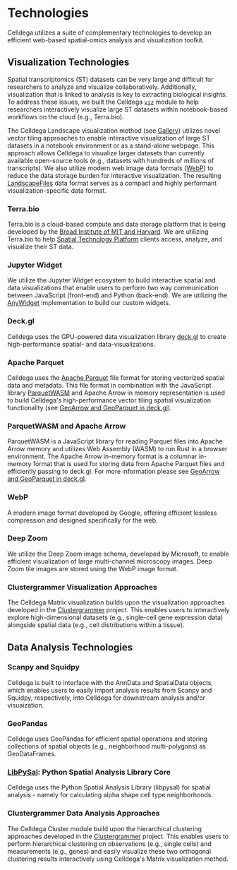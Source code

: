 # Technologies
Celldega utilizes a suite of complementary technologies to develop an efficient web-based spatial-omics analysis and visualization toolkit.

## Visualization Technologies
Spatial transcriptomics (ST) datasets can be very large and difficult for researchers to analyze and visualize collaboratively. Additionally, visualization that is linked to analysis is key to extracting biological insights. To address these issues, we built the Celldega [`viz`](../python/viz/) module to help researchers interactively visualize large ST datasets within notebook-based workflows on the cloud (e.g., Terra.bio).

The Celldega Landscape visualization method (see [Gallery](../gallery)) utilizes novel vector tiling approaches to enable interactive visualization of large ST datasets in a notebook environment or as a stand-alone webpage. This approach allows Celldega to visualize larger datasets than currently available open-source tools (e.g., datasets with hundreds of millions of transcripts). We also utilize modern web image data formats ([WebP](#webp)) to reduce the data storage burden for interactive visualization. The resulting [LandscapeFiles](../overview/celldega_file_formats.md#landscapefiles) data format serves as a compact and highly performant visualization-specific data format.

### Terra.bio
Terra.bio is a cloud-based compute and data storage platform that is being developed by the <a href='https://www.broadinstitute.org/spatial-technology-platform' target='_blank'>Broad Institute of MIT and Harvard</a>. We are utilizing Terra.bio to help <a href='https://www.broadinstitute.org/spatial-technology-platform' target='_blank'>Spatial Technology Platform</a> clients access, analyze, and visualize their ST data.

### Jupyter Widget
We utilize the Jupyter Widget ecosystem to build interactive spatial and data visualizations that enable users to perform two way communication between JavaScript (front-end) and Python (back-end). We are utilizing the <a href='https://anywidget.dev/' target='_blank'>AnyWidget</a> implementation to build our custom widgets.

### Deck.gl
Celldega uses the GPU-powered data visualization library <a href='https://deck.gl/' target='_blank'>deck.gl</a> to create high-performance spatial- and data-visualizations.

### Apache Parquet
Celldega uses the <a href='https://parquet.apache.org/' target='_blank'>Apache Parquet</a> file format for storing vectorized spatial data and metadata. This file format in combination with the JavaScript library [ParquetWASM](#parquetwasm-and-apache-arrow) and Apache Arrow in memory representation is used to build Celldega's high-performance vector tiling spatial visualization functionality (see <a href='https://observablehq.com/@kylebarron/geoarrow-and-geoparquet-in-deck-gl' target='_blank'>GeoArrow and GeoParquet in deck.gl</a>).

### ParquetWASM and Apache Arrow
ParquetWASM is a JavaScript library for reading Parquet files into Apache Arrow memory and utilizes Web Assembly (WASM) to run Rust in a browser environment. The Apache Arrow in-memory format is a columnar in-memory format that is used for storing data from Apache Parquet files and efficiently passing to deck.gl. For more information please see <a href='https://observablehq.com/@kylebarron/geoarrow-and-geoparquet-in-deck-gl' target='_blank'>GeoArrow and GeoParquet in deck.gl</a>.

### WebP
A modern image format developed by Google, offering efficient lossless compression and designed specifically for the web.

### Deep Zoom
We utilize the Deep Zoom image schema, developed by Microsoft, to enable efficient visualization of large multi-channel microscopy images. Deep Zoom tile images are stored using the WebP image format.

### Clustergrammer Visualization Approaches
The Celldega Matrix visualization builds upon the visualization approaches developed in the <a href='https://clustergrammer.readthedocs.io/' target='_blank'>Clustergrammer</a> project. This enables users to interactively explore high-dimensional datasets (e.g., single-cell gene expression data) alongside spatial data (e.g., cell distributions within a tissue).

## Data Analysis Technologies

### Scanpy and Squidpy
Celldega is built to interface with the AnnData and SpatialData objects, which enables users to easily import analysis results from Scanpy and Squidpy, respectively, into Celldega for downstream analysis and/or visuaization.

### GeoPandas
Celldega uses GeoPandas for efficient spatial operations and storing collections of spatial objects (e.g., neighborhood multi-polygons) as GeoDataFrames.

### <a href='https://pysal.org/libpysal/' target='_blank'>LibPySal</a>: Python Spatial Analysis Library Core
Celldega uses the Python Spatial Analysis Library (libpysal) for spatial analysis - namely for calculating alpha shape cell type neighborhoods.

### Clustergrammer Data Analysis Approaches
The Celldega Cluster module build upon the hierarchical clustering approaches developed in the <a href='https://clustergrammer.readthedocs.io/' target='_blank'>Clustergrammer</a> project. This enables users to perform hierarchical clustering on observations (e.g., single cells) and measurements (e.g., genes) and easily visualize these two orthogonal clustering results interactively using Celldega's Matrix visualization method.